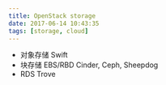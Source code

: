 ```yaml
---
title: OpenStack storage
date: 2017-06-14 10:43:35
tags: [storage, cloud]
---
```


- 对象存储 Swift
- 块存储 EBS/RBD Cinder, Ceph, Sheepdog
- RDS Trove
